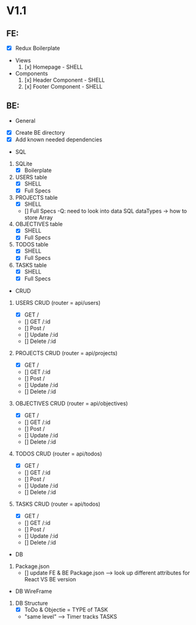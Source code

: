 # V1.1
    
## FE: 
- [x] Redux Boilerplate
- Views
    1) [x] Homepage - SHELL
- Components
    1) [x] Header Component - SHELL
    2) [x] Footer Component - SHELL
    
## BE:
- General
- [x] Create BE directory
- [x] Add known needed dependencies

- SQL
1) SQLite
    - [x] Boilerplate
2) USERS table
    - [x] SHELL
    - [x] Full Specs
3) PROJECTS table
    - [x] SHELL
    - [] Full Specs
        -Q: need to look into data SQL dataTypes -> how to store Array
4) OBJECTIVES table
    - [x] SHELL
    - [x] Full Specs
5) TODOS table
    - [x] SHELL
    - [x] Full Specs
6) TASKS table
    - [x] SHELL
    - [x] Full Specs

- CRUD
1) USERS CRUD (router = api/users)
    - [x] GET / 
    - [] GET /:id 
    - [] Post /
    - [] Update /:id 
    - [] Delete /:id 

2) PROJECTS CRUD (router = api/projects)
    - [x] GET / 
    - [] GET /:id 
    - [] Post /
    - [] Update /:id 
    - [] Delete /:id 
3) OBJECTIVES CRUD (router = api/objectives)
    - [x] GET / 
    - [] GET /:id 
    - [] Post /
    - [] Update /:id 
    - [] Delete /:id 
4) TODOS CRUD (router = api/todos)
    - [x] GET / 
    - [] GET /:id 
    - [] Post /
    - [] Update /:id 
    - [] Delete /:id 
5) TASKS CRUD (router = api/todos)
    - [x] GET / 
    - [] GET /:id 
    - [] Post /
    - [] Update /:id 
    - [] Delete /:id 

- DB 
1) Package.json 
    - [] update FE & BE Package.json --> look up different attributes for React VS BE version

- DB WireFrame
1) DB Structure
    - [x] ToDo & Objectie = TYPE of TASK 
    - "same level" --> Timer tracks TASKS


